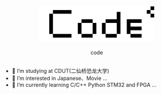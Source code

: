 <p align = "center">
	<img alt="Logo" src="Code.png">
	<br>
	<br>code<br>
	<br>
</p>

- 📖 I’m studying at CDUT(二仙桥恐龙大学)
- 👀 I’m interested in Japanese、Movie ...
- 🌱 I’m currently learning C/C++ Python STM32 and FPGA ...

